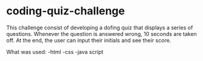 # coding-quiz-challenge
This challenge consist of developing a dofing quiz that displays a series of questions. Whenever the question is answered wrong, 10 seconds are taken off. At the end, the user can input their initials and see their score.


What was used:
-html
-css
-java script
